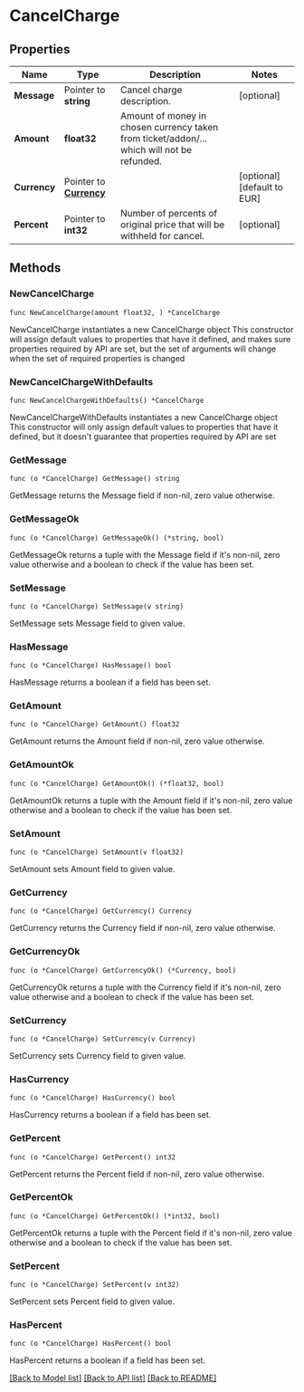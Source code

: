 # CancelCharge

## Properties

Name | Type | Description | Notes
------------ | ------------- | ------------- | -------------
**Message** | Pointer to **string** | Cancel charge description. | [optional] 
**Amount** | **float32** | Amount of money in chosen currency taken from ticket/addon/... which will not be refunded. | 
**Currency** | Pointer to [**Currency**](Currency.md) |  | [optional] [default to EUR]
**Percent** | Pointer to **int32** | Number of percents of original price that will be withheld for cancel. | [optional] 

## Methods

### NewCancelCharge

`func NewCancelCharge(amount float32, ) *CancelCharge`

NewCancelCharge instantiates a new CancelCharge object
This constructor will assign default values to properties that have it defined,
and makes sure properties required by API are set, but the set of arguments
will change when the set of required properties is changed

### NewCancelChargeWithDefaults

`func NewCancelChargeWithDefaults() *CancelCharge`

NewCancelChargeWithDefaults instantiates a new CancelCharge object
This constructor will only assign default values to properties that have it defined,
but it doesn't guarantee that properties required by API are set

### GetMessage

`func (o *CancelCharge) GetMessage() string`

GetMessage returns the Message field if non-nil, zero value otherwise.

### GetMessageOk

`func (o *CancelCharge) GetMessageOk() (*string, bool)`

GetMessageOk returns a tuple with the Message field if it's non-nil, zero value otherwise
and a boolean to check if the value has been set.

### SetMessage

`func (o *CancelCharge) SetMessage(v string)`

SetMessage sets Message field to given value.

### HasMessage

`func (o *CancelCharge) HasMessage() bool`

HasMessage returns a boolean if a field has been set.

### GetAmount

`func (o *CancelCharge) GetAmount() float32`

GetAmount returns the Amount field if non-nil, zero value otherwise.

### GetAmountOk

`func (o *CancelCharge) GetAmountOk() (*float32, bool)`

GetAmountOk returns a tuple with the Amount field if it's non-nil, zero value otherwise
and a boolean to check if the value has been set.

### SetAmount

`func (o *CancelCharge) SetAmount(v float32)`

SetAmount sets Amount field to given value.


### GetCurrency

`func (o *CancelCharge) GetCurrency() Currency`

GetCurrency returns the Currency field if non-nil, zero value otherwise.

### GetCurrencyOk

`func (o *CancelCharge) GetCurrencyOk() (*Currency, bool)`

GetCurrencyOk returns a tuple with the Currency field if it's non-nil, zero value otherwise
and a boolean to check if the value has been set.

### SetCurrency

`func (o *CancelCharge) SetCurrency(v Currency)`

SetCurrency sets Currency field to given value.

### HasCurrency

`func (o *CancelCharge) HasCurrency() bool`

HasCurrency returns a boolean if a field has been set.

### GetPercent

`func (o *CancelCharge) GetPercent() int32`

GetPercent returns the Percent field if non-nil, zero value otherwise.

### GetPercentOk

`func (o *CancelCharge) GetPercentOk() (*int32, bool)`

GetPercentOk returns a tuple with the Percent field if it's non-nil, zero value otherwise
and a boolean to check if the value has been set.

### SetPercent

`func (o *CancelCharge) SetPercent(v int32)`

SetPercent sets Percent field to given value.

### HasPercent

`func (o *CancelCharge) HasPercent() bool`

HasPercent returns a boolean if a field has been set.


[[Back to Model list]](../README.md#documentation-for-models) [[Back to API list]](../README.md#documentation-for-api-endpoints) [[Back to README]](../README.md)


